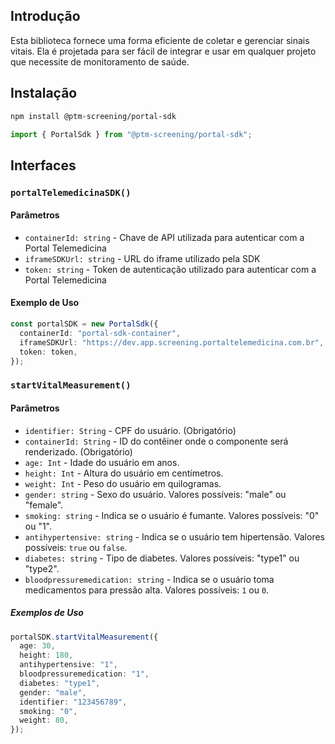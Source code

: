 ## Introdução

Esta biblioteca fornece uma forma eficiente de coletar e gerenciar sinais vitais. Ela é projetada para ser fácil de integrar e usar em qualquer projeto que necessite de monitoramento de saúde.

## Instalação

```bash
npm install @ptm-screening/portal-sdk
```

```ts
import { PortalSdk } from "@ptm-screening/portal-sdk";
```

## Interfaces

### `portalTelemedicinaSDK()`

#### Parâmetros

- `containerId: string` - Chave de API utilizada para autenticar com a Portal Telemedicina
- `iframeSDKUrl: string` - URL do iframe utilizado pela SDK
- `token: string` - Token de autenticação utilizado para autenticar com a Portal Telemedicina

#### Exemplo de Uso

```ts
const portalSDK = new PortalSdk({
  containerId: "portal-sdk-container",
  iframeSDKUrl: "https://dev.app.screening.portaltelemedicina.com.br",
  token: token,
});
```

### `startVitalMeasurement()`

#### Parâmetros

- `identifier: String` - CPF do usuário. (Obrigatório)
- `containerId: String` - ID do contêiner onde o componente será renderizado. (Obrigatório)
- `age: Int` - Idade do usuário em anos.
- `height: Int` - Altura do usuário em centímetros.
- `weight: Int` - Peso do usuário em quilogramas.
- `gender: string` - Sexo do usuário. Valores possíveis: "male" ou "female".
- `smoking: string` - Indica se o usuário é fumante. Valores possíveis: "0" ou "1".
- `antihypertensive: string` - Indica se o usuário tem hipertensão. Valores possíveis: `true` ou `false`.
- `diabetes: string` - Tipo de diabetes. Valores possíveis: "type1" ou "type2".
- `bloodpressuremedication: string` - Indica se o usuário toma medicamentos para pressão alta. Valores possíveis: `1` ou `0`.

##### Exemplos de Uso

```ts
portalSDK.startVitalMeasurement({
  age: 30,
  height: 180,
  antihypertensive: "1",
  bloodpressuremedication: "1",
  diabetes: "type1",
  gender: "male",
  identifier: "123456789",
  smoking: "0",
  weight: 80,
});
```
